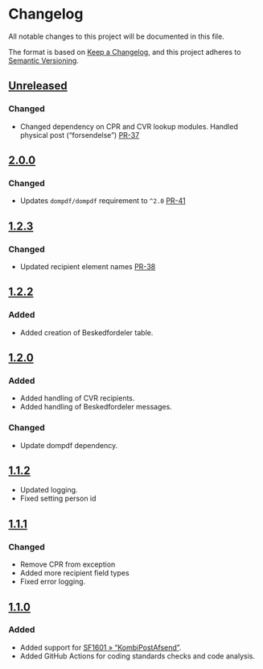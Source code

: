 <!-- markdownlint-disable MD024 -->
# Changelog

All notable changes to this project will be documented in this file.

The format is based on [Keep a Changelog](https://keepachangelog.com/en/1.0.0/),
and this project adheres to [Semantic
Versioning](https://semver.org/spec/v2.0.0.html).

## [Unreleased]

### Changed

- Changed dependency on CPR and CVR lookup modules. Handled physical post
  (“forsendelse”)
  [PR-37](https://github.com/itk-dev/os2forms_digital_post/pull/37)

## [2.0.0]

### Changed

- Updates `dompdf/dompdf` requirement to `^2.0`
  [PR-41](https://github.com/itk-dev/os2forms_digital_post/pull/41)

## [1.2.3]

### Changed

- Updated recipient element names
  [PR-38](https://github.com/itk-dev/os2forms_digital_post/pull/38)

## [1.2.2]

### Added

- Added creation of Beskedfordeler table.

## [1.2.0]

### Added

- Added handling of CVR recipients.
- Added handling of Beskedfordeler messages.

### Changed

- Update dompdf dependency.

## [1.1.2]

- Updated logging.
- Fixed setting person id

## [1.1.1]

### Changed

- Remove CPR from exception
- Added more recipient field types
- Fixed error logging.

## [1.1.0]

### Added

- Added support for [SF1601 »
  “KombiPostAfsend”](https://digitaliseringskataloget.dk/integration/sf1601).
- Added GitHub Actions for coding standards checks and code analysis.

[Unreleased]: https://github.com/itk-dev/os2forms_digital_post/compare/2.0.0...HEAD
[2.0.0]: https://github.com/itk-dev/os2forms_digital_post/compare/1.2.3...2.0.0
[1.2.3]: https://github.com/itk-dev/os2forms_digital_post/compare/1.2.2...1.2.3
[1.2.2]: https://github.com/itk-dev/os2forms_digital_post/compare/1.2.0...1.2.2
[1.2.0]: https://github.com/itk-dev/os2forms_digital_post/compare/1.1.2...1.2.0
[1.1.2]: https://github.com/itk-dev/os2forms_digital_post/compare/1.1.1...1.1.2
[1.1.1]: https://github.com/itk-dev/os2forms_digital_post/compare/1.1.0...1.1.1
[1.1.0]: https://github.com/itk-dev/os2forms_digital_post/compare/1.0.2...1.1.0
